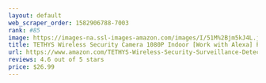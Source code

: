 ```yaml
---
layout: default 
﻿web_scraper_order: 1582906788-7003
rank: #85
image: https://images-na.ssl-images-amazon.com/images/I/51M%2Bjm5kJ4L.jpg
title: TETHYS Wireless Security Camera 1080P Indoor [Work with Alexa] Pan/Tilt WiFi Smart IP Camera…
url: https://www.amazon.com/TETHYS-Wireless-Security-Surveillance-Detection/dp/B07TQR22QS/ref=zg_mw_photo_85?_encoding=UTF8&psc=1&refRID=QT7YX3MAVBS9YT2R1GA7
reviews: 4.6 out of 5 stars
price: $26.99 
---
```

